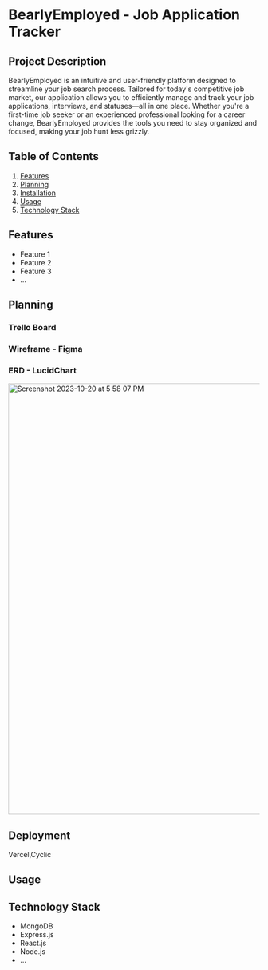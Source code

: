 # BearlyEmployed - Job Application Tracker

## Project Description
BearlyEmployed is an intuitive and user-friendly platform designed to streamline your job search process. Tailored for today's competitive job market, our application allows you to efficiently manage and track your job applications, interviews, and statuses—all in one place. Whether you're a first-time job seeker or an experienced professional looking for a career change, BearlyEmployed provides the tools you need to stay organized and focused, making your job hunt less grizzly.

## Table of Contents
1. [Features](#features)
2. [Planning](#planning)
3. [Installation](#installation)
4. [Usage](#usage)
5. [Technology Stack](#technology-stack)

## Features
- Feature 1
- Feature 2
- Feature 3
- ...

## Planning
### Trello Board
### Wireframe - Figma
### ERD - LucidChart
<img width="862" alt="Screenshot 2023-10-20 at 5 58 07 PM" src="https://github.com/darylcty/BearlyHired-Job-Application-Tracker/assets/124702698/dc62e6ca-ed60-4bac-b922-ad639f60c37d">


## Deployment
Vercel,Cyclic

## Usage

## Technology Stack
- MongoDB
- Express.js
- React.js
- Node.js
- ...
